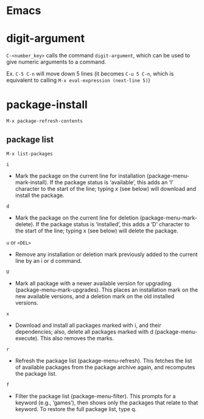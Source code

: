 # Emacs

# digit-argument

`C-<number_key>` calls the command `digit-argument`, which can be used to give numeric arguments to a command.

Ex. `C-5 C-n` will move down 5 lines (it becomes `C-u 5 C-n`, which is equivalent to calling `M-x eval-expression (next-line 5)`)

# package-install

`M-x package-refresh-contents`

## package list

`M-x list-packages`

`i`

- Mark the package on the current line for installation (package-menu-mark-install). If the package status is ‘available’, this adds an ‘I’ character to the start of the line; typing x (see below) will download and install the package.

`d`

- Mark the package on the current line for deletion (package-menu-mark-delete). If the package status is ‘installed’, this adds a ‘D’ character to the start of the line; typing x (see below) will delete the package.

`u` or `<DEL>`

- Remove any installation or deletion mark previously added to the current line by an i or d command. 

`U`

- Mark all package with a newer available version for upgrading (package-menu-mark-upgrades). This places an installation mark on the new available versions, and a deletion mark on the old installed versions.

`x`

- Download and install all packages marked with i, and their dependencies; also, delete all packages marked with d (package-menu-execute). This also removes the marks. 

`r`

- Refresh the package list (package-menu-refresh). This fetches the list of available packages from the package archive again, and recomputes the package list.

`f`

- Filter the package list (package-menu-filter). This prompts for a keyword (e.g., ‘games’), then shows only the packages that relate to that keyword. To restore the full package list, type q.
